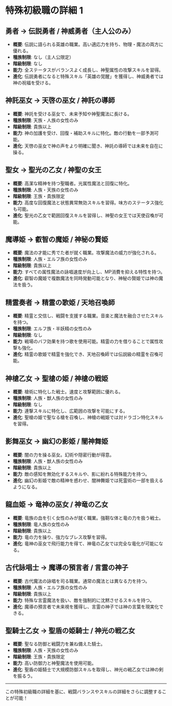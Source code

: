 # 特殊初級職の詳細 1

## 勇者 → 伝説勇者 / 神威勇者（主人公のみ）
- **概要**: 伝説に語られる英雄の職業。高い適応力を持ち、物理・魔法の両方に優れる。
- **種族制限**: なし（主人公限定）
- **階級制限**: なし
- **能力**: 全ステータスがバランスよく成長し、神聖属性の攻撃スキルを習得。
- **進化**: 伝説勇者になると特殊スキル「英雄の覚醒」を獲得し、神威勇者では神の祝福を受ける。

## 神託巫女 → 天啓の巫女 / 神託の導師
- **概要**: 神託を受ける巫女で、未来予知や神聖魔法に長ける。
- **種族制限**: 天族・人族の女性のみ
- **階級制限**: 貴族以上
- **能力**: 神の加護を受け、回復・補助スキルに特化。敵の行動を一部予測可能。
- **進化**: 天啓の巫女で神の声をより明確に聞き、神託の導師では未来を自在に操る。

## 聖女 → 聖光の乙女 / 神聖の女王
- **概要**: 高潔な精神を持つ聖職者。光属性魔法と回復に特化。
- **種族制限**: 人族・天族の女性のみ
- **階級制限**: 王族・貴族限定
- **能力**: 高度な回復魔法と状態異常無効スキルを習得。味方のステータス強化も可能。
- **進化**: 聖光の乙女で範囲回復スキルを習得し、神聖の女王では天使召喚が可能。

## 魔導姫 → 叡智の魔姫 / 神秘の賢姫
- **概要**: 魔法の才能に秀でた者が就く職業。攻撃魔法の威力が強化される。
- **種族制限**: 人族・エルフ族の女性のみ
- **階級制限**: 貴族以上
- **能力**: すべての属性魔法の詠唱速度が向上し、MP消費を抑える特性を持つ。
- **進化**: 叡智の魔姫で複数魔法を同時発動可能となり、神秘の賢姫では神の魔法を扱う。

## 精霊奏者 → 精霊の歌姫 / 天地召喚師
- **概要**: 精霊と交信し、戦闘を支援する職業。音楽と魔法を融合させたスキルを持つ。
- **種族制限**: エルフ族・半妖精の女性のみ
- **階級制限**: なし
- **能力**: 戦場のバフ効果を持つ歌を使用可能。精霊の力を借りることで属性攻撃も強化。
- **進化**: 精霊の歌姫で精霊を強化でき、天地召喚師では伝説級の精霊を召喚可能。

## 神槍乙女 → 聖槍の姫 / 神槍の戦姫
- **概要**: 槍術に特化した戦士。速度と攻撃範囲に優れる。
- **種族制限**: 人族・獣人族の女性のみ
- **階級制限**: なし
- **能力**: 連撃スキルに特化し、広範囲の攻撃を可能にする。
- **進化**: 聖槍の姫で聖なる槍を召喚し、神槍の戦姫では対ドラゴン特化スキルを習得。

## 影舞巫女 → 幽幻の影姫 / 闇神舞姫
- **概要**: 闇の力を操る巫女。幻術や隠密行動が得意。
- **種族制限**: 人族・獣人族の女性のみ
- **階級制限**: 貴族以上
- **能力**: 敵の感知を無効化するスキルや、影に紛れる特殊能力を持つ。
- **進化**: 幽幻の影姫で敵の精神を惑わせ、闇神舞姫では死霊術の一部を扱えるようになる。

## 龍血姫 → 竜神の巫女 / 神竜の乙女
- **概要**: 竜族の血を引く女性のみが就く職業。強靭な体と竜の力を扱う戦士。
- **種族制限**: 竜人族の女性のみ
- **階級制限**: 貴族以上
- **能力**: 竜の力を操り、強力なブレス攻撃を習得。
- **進化**: 竜神の巫女で飛行能力を得て、神竜の乙女では完全な竜化が可能になる。

## 古代詠唱士 → 魔導の預言者 / 言霊の神子
- **概要**: 古代魔法の詠唱を司る職業。通常の魔法とは異なる力を持つ。
- **種族制限**: 人族・エルフ族の女性のみ
- **階級制限**: 貴族以上
- **能力**: 特殊な言霊魔法を扱い、敵を強制的に沈黙させるスキルを持つ。
- **進化**: 魔導の預言者で未来視を獲得し、言霊の神子では神の言葉を現実化できる。

## 聖騎士乙女 → 聖盾の姫騎士 / 神光の戦乙女
- **概要**: 聖なる防御と戦闘力を兼ね備えた騎士。
- **種族制限**: 人族・天族の女性のみ
- **階級制限**: 王族・貴族限定
- **能力**: 高い防御力と神聖魔法を使用可能。
- **進化**: 聖盾の姫騎士で大規模防御スキルを取得し、神光の戦乙女では神の剣を振るう。

---

この特殊初級職の詳細を基に、戦闘バランスやスキルの詳細をさらに調整することが可能！

